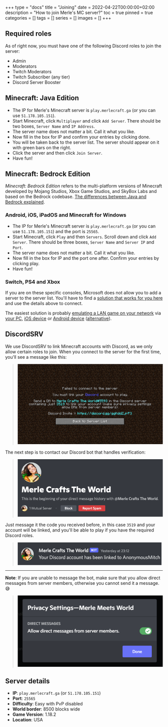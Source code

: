 +++
type = "docs"
title = "Joining"
date = 2022-04-22T00:00:00+02:00
description = "How to join Merle's MC server?"
toc = true
pinned = true
categories = []
tags = []
series = []
images = []
+++

## Required roles

As of right now, you must have one of the following Discord roles to join the server:
- Admin
- Moderators
- Twitch Moderators
- Twitch Subscriber (any tier)
- Discord Server Booster

## Minecraft: Java Edition

- The IP for Merle's Minecraft server is `play.merlecraft.ga` (or you can use `51.178.105.151`).
- Start Minecraft, click `Multiplayer` and click `Add Server`. There should be two boxes, `Server Name` and `IP Address`. 
- The server name does not matter a bit. Call it what you like. 
- Now  fill in the box for IP and confirm your entries by clicking done.
- You will be taken back to the server list. The server should appear on it with green bars on the right.
- Click the server and then click `Join Server`.
- Have fun!

## Minecraft: Bedrock Edition

_Minecraft: Bedrock Edition_ refers to the multi-platform versions of Minecraft developed by Mojang Studios, Xbox Game Studios, and SkyBox Labs and based on the Bedrock codebase. [The differences between Java and Bedrock explained](https://docs.microsoft.com/en-us/minecraft/creator/documents/differencesbetweenbedrockandjava).

### Android, iOS, iPadOS and Minecraft for Windows

- The IP for Merle's Minecraft server is `play.merlecraft.ga` (or you can use `51.178.105.151`) and the port is `25565`.
- Start Minecraft, click `Play` and then `Servers`. Scroll down and click `Add Server`. There should be three boxes, `Server Name` and `Server IP` and `Port`.
- The server name does not matter a bit. Call it what you like.
- Now fill in the box for IP and the port one after. Confirm your entries by clicking play.
- Have fun!

### Switch, PS4 and Xbox

If you are on these specific consoles, Microsoft does not allow you to add a server to the server list. You'll have to find a [solution that works for you here](https://wiki.geysermc.org/geyser/using-geyser-with-consoles/) and use the details above to connect. 

The easiest solution is probably [emulating a LAN game on your network](https://wiki.geysermc.org/geyser/using-geyser-with-consoles/#alternative-methods) via [your PC](https://github.com/jhead/phantom), [iOS device](https://apps.apple.com/app/bedrocktogether/id1534593376) or [Android device](https://play.google.com/store/apps/details?id=pl.extollite.bedrocktogetherapp) ([alternative](https://play.google.com/store/apps/details?id=com.smokiem.mcserverconnector)). 

## DiscordSRV

We use DiscordSRV to link Minecraft accounts with Discord, as we only allow certain roles to join. When you connect to the server for the first time, you'll see a message like this: 
> ![Example of the connection screen](images/verification.png)

The next step is to contact our Discord bot that handles verification: 
> ![DM screen of the bot](images/dm.png)

Just message it the code you received before, in this case `3519` and your account will be linked, and you'll be able to play if you have the required Discord roles.
> ![Successfully linked!](images/linked.png)

---

**Note**: If you are unable to message the bot, make sure that you allow direct messages from server members, otherwise you cannot send it a message. 😅
> ![Make sure you allow others to DM you](images/privacy.png)

## Server details
- **IP**: `play.merlecraft.ga` (or `51.178.105.151`)
- **Port**: `25565`
- **Difficulty**: Easy with PvP disabled
- **World border**: 8500 blocks wide
- **Game Version**: 1.18.2
- **Location**: USA
